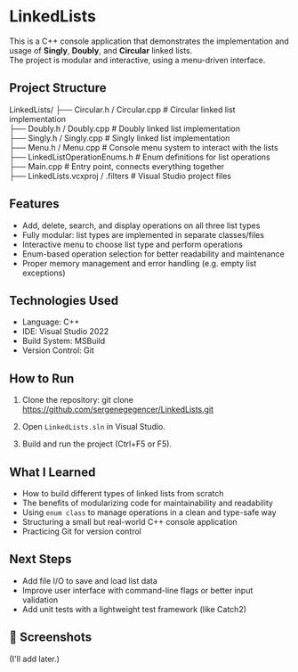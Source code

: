 # LinkedLists

This is a C++ console application that demonstrates the implementation and usage of **Singly**, **Doubly**, and **Circular** linked lists.  
The project is modular and interactive, using a menu-driven interface.

## Project Structure

LinkedLists/
├── Circular.h / Circular.cpp          # Circular linked list implementation  
├── Doubly.h / Doubly.cpp              # Doubly linked list implementation  
├── Singly.h / Singly.cpp              # Singly linked list implementation  
├── Menu.h / Menu.cpp                  # Console menu system to interact with the lists  
├── LinkedListOperationEnums.h         # Enum definitions for list operations  
├── Main.cpp                           # Entry point, connects everything together  
├── LinkedLists.vcxproj / .filters     # Visual Studio project files  

## Features

- Add, delete, search, and display operations on all three list types  
- Fully modular: list types are implemented in separate classes/files  
- Interactive menu to choose list type and perform operations  
- Enum-based operation selection for better readability and maintenance  
- Proper memory management and error handling (e.g. empty list exceptions)  

## Technologies Used

- Language: C++  
- IDE: Visual Studio 2022  
- Build System: MSBuild  
- Version Control: Git  

## How to Run

1. Clone the repository:
   git clone https://github.com/sergenegegencer/LinkedLists.git

2. Open `LinkedLists.sln` in Visual Studio.

3. Build and run the project (Ctrl+F5 or F5).

## What I Learned

- How to build different types of linked lists from scratch  
- The benefits of modularizing code for maintainability and readability  
- Using `enum class` to manage operations in a clean and type-safe way  
- Structuring a small but real-world C++ console application  
- Practicing Git for version control  

## Next Steps

- Add file I/O to save and load list data  
- Improve user interface with command-line flags or better input validation  
- Add unit tests with a lightweight test framework (like Catch2)  

## 📸 Screenshots

(I'll add later.)
